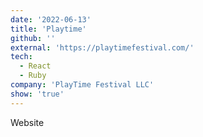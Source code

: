 ```yaml
---
date: '2022-06-13'
title: 'Playtime'
github: ''
external: 'https://playtimefestival.com/'
tech:
  - React
  - Ruby
company: 'PlayTime Festival LLC'
show: 'true'
---
```


Website
